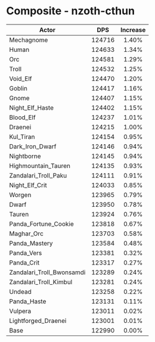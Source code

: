 # Composite - nzoth-cthun
| Actor | DPS | Increase |
|---|:---:|:---:|
|Mechagnome|124716|1.40%|
|Human|124633|1.34%|
|Orc|124581|1.29%|
|Troll|124532|1.25%|
|Void_Elf|124470|1.20%|
|Goblin|124417|1.16%|
|Gnome|124407|1.15%|
|Night_Elf_Haste|124402|1.15%|
|Blood_Elf|124237|1.01%|
|Draenei|124215|1.00%|
|Kul_Tiran|124154|0.95%|
|Dark_Iron_Dwarf|124146|0.94%|
|Nightborne|124145|0.94%|
|Highmountain_Tauren|124135|0.93%|
|Zandalari_Troll_Paku|124111|0.91%|
|Night_Elf_Crit|124033|0.85%|
|Worgen|123965|0.79%|
|Dwarf|123950|0.78%|
|Tauren|123924|0.76%|
|Panda_Fortune_Cookie|123818|0.67%|
|Maghar_Orc|123703|0.58%|
|Panda_Mastery|123584|0.48%|
|Panda_Vers|123381|0.32%|
|Panda_Crit|123317|0.27%|
|Zandalari_Troll_Bwonsamdi|123289|0.24%|
|Zandalari_Troll_Kimbul|123281|0.24%|
|Undead|123258|0.22%|
|Panda_Haste|123131|0.11%|
|Vulpera|123011|0.02%|
|Lightforged_Draenei|123001|0.01%|
|Base|122990|0.00%|

